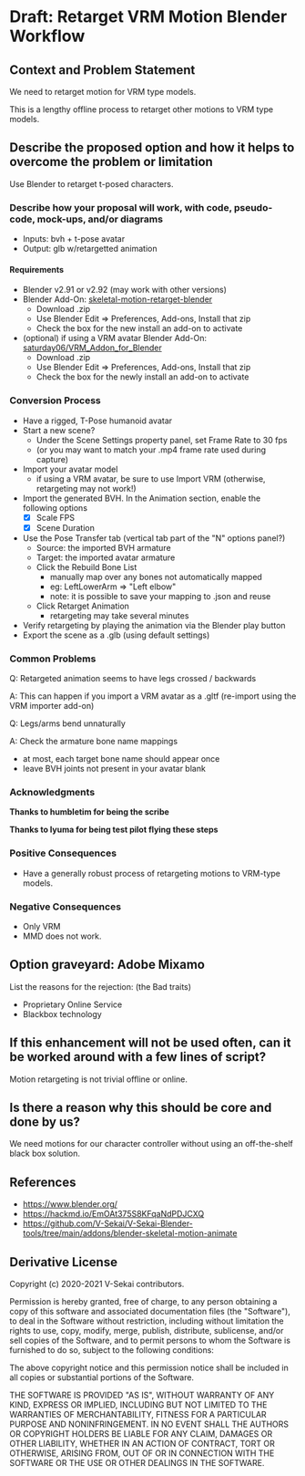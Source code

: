 # Draft: Retarget VRM Motion Blender Workflow

## Context and Problem Statement

We need to retarget motion for VRM type models.

This is a lengthy offline process to retarget other motions to VRM type models.

## Describe the proposed option and how it helps to overcome the problem or limitation

Use Blender to retarget t-posed characters.

### Describe how your proposal will work, with code, pseudo-code, mock-ups, and/or diagrams

- Inputs: bvh + t-pose avatar
- Output: glb w/retargetted animation

#### Requirements

- Blender v2.91 or v2.92 (may work with other versions)
- Blender Add-On: [skeletal-motion-retarget-blender](https://github.com/fire/skeletal-motion-retarget-blender)
  - Download .zip
  - Use Blender Edit => Preferences, Add-ons, Install that zip
  - Check the box for the new install an add-on to activate
- (optional) if using a VRM avatar Blender Add-On: [saturday06/VRM_Addon_for_Blender](https://github.com/saturday06/VRM_Addon_for_Blender/releases/)
  - Download .zip
  - Use Blender Edit => Preferences, Add-ons, Install that zip
  - Check the box for the newly install an add-on to activate

### Conversion Process

- Have a rigged, T-Pose humanoid avatar
- Start a new scene?
  - Under the Scene Settings property panel, set Frame Rate to 30 fps
  - (or you may want to match your .mp4 frame rate used during capture)
- Import your avatar model
  - if using a VRM avatar, be sure to use Import VRM (otherwise, retargeting may not work!)
- Import the generated BVH. In the Animation section, enable the following options
  - [x] Scale FPS
  - [x] Scene Duration
- Use the Pose Transfer tab (vertical tab part of the "N" options panel?)
  - Source: the imported BVH armature
  - Target: the imported avatar armature
  - Click the Rebuild Bone List
    - manually map over any bones not automatically mapped
    - eg: LeftLowerArm => "Left elbow"
    - note: it is possible to save your mapping to .json and reuse
  - Click Retarget Animation
    - retargeting may take several minutes
- Verify retargeting by playing the animation via the Blender play button
- Export the scene as a .glb (using default settings)

### Common Problems

Q: Retargeted animation seems to have legs crossed / backwards

A: This can happen if you import a VRM avatar as a .gltf (re-import using the VRM importer add-on)

Q: Legs/arms bend unnaturally

A: Check the armature bone name mappings

- at most, each target bone name should appear once
- leave BVH joints not present in your avatar blank

### Acknowledgments

**Thanks to humbletim for being the scribe**

**Thanks to lyuma for being test pilot flying these steps**

### Positive Consequences <!-- optional -->

- Have a generally robust process of retargeting motions to VRM-type models.

### Negative Consequences <!-- optional -->

- Only VRM
- MMD does not work.

## Option graveyard: Adobe Mixamo

List the reasons for the rejection: (the Bad traits)

- Proprietary Online Service
- Blackbox technology

## If this enhancement will not be used often, can it be worked around with a few lines of script?

Motion retargeting is not trivial offline or online.

## Is there a reason why this should be core and done by us?

We need motions for our character controller without using an off-the-shelf black box solution.

## References <!-- optional -->

- <https://www.blender.org/>
- <https://hackmd.io/EmOAt375S8KFqaNdPDJCXQ>
- <https://github.com/V-Sekai/V-Sekai-Blender-tools/tree/main/addons/blender-skeletal-motion-animate>

## Derivative License

Copyright (c) 2020-2021 V-Sekai contributors.

Permission is hereby granted, free of charge, to any person obtaining a copy
of this software and associated documentation files (the "Software"), to deal
in the Software without restriction, including without limitation the rights
to use, copy, modify, merge, publish, distribute, sublicense, and/or sell
copies of the Software, and to permit persons to whom the Software is
furnished to do so, subject to the following conditions:

The above copyright notice and this permission notice shall be included in all
copies or substantial portions of the Software.

THE SOFTWARE IS PROVIDED "AS IS", WITHOUT WARRANTY OF ANY KIND, EXPRESS OR
IMPLIED, INCLUDING BUT NOT LIMITED TO THE WARRANTIES OF MERCHANTABILITY,
FITNESS FOR A PARTICULAR PURPOSE AND NONINFRINGEMENT. IN NO EVENT SHALL THE
AUTHORS OR COPYRIGHT HOLDERS BE LIABLE FOR ANY CLAIM, DAMAGES OR OTHER
LIABILITY, WHETHER IN AN ACTION OF CONTRACT, TORT OR OTHERWISE, ARISING FROM,
OUT OF OR IN CONNECTION WITH THE SOFTWARE OR THE USE OR OTHER DEALINGS IN THE
SOFTWARE.
